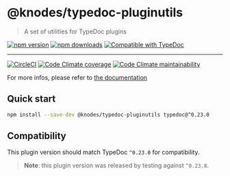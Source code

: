 <!-- HEADER -->
# @knodes/typedoc-pluginutils

> A set of utilities for TypeDoc plugins

[![npm version](https://img.shields.io/npm/v/@knodes/typedoc-pluginutils?style=for-the-badge)](https://www.npmjs.com/package/@knodes/typedoc-pluginutils)
[![npm downloads](https://img.shields.io/npm/dm/@knodes/typedoc-pluginutils?style=for-the-badge)](https://www.npmjs.com/package/@knodes/typedoc-pluginutils)
[![Compatible with TypeDoc](https://img.shields.io/badge/For%20typedoc-^0.23.0-green?logo=npm&style=for-the-badge)](https://www.npmjs.com/package/typedoc)

---

[![CircleCI](https://img.shields.io/circleci/build/github/KnodesCommunity/typedoc-plugins/main?style=for-the-badge)](https://circleci.com/gh/KnodesCommunity/typedoc-plugins/tree/main)
[![Code Climate coverage](https://img.shields.io/codeclimate/coverage-letter/KnodesCommunity/typedoc-plugins?style=for-the-badge)](https://codeclimate.com/github/KnodesCommunity/typedoc-plugins)
[![Code Climate maintainability](https://img.shields.io/codeclimate/maintainability/KnodesCommunity/typedoc-plugins?style=for-the-badge)](https://codeclimate.com/github/KnodesCommunity/typedoc-plugins)

For more infos, please refer to [the documentation](https://knodescommunity.github.io/typedoc-plugins/modules/_knodes_typedoc_pluginutils.html)
<!-- HEADER end -->

<!-- INSTALL -->
## Quick start

```sh
npm install --save-dev @knodes/typedoc-pluginutils typedoc@^0.23.0
```

## Compatibility

This plugin version should match TypeDoc `^0.23.0` for compatibility.

> **Note**: this plugin version was released by testing against `^0.23.8`.
<!-- INSTALL end -->

